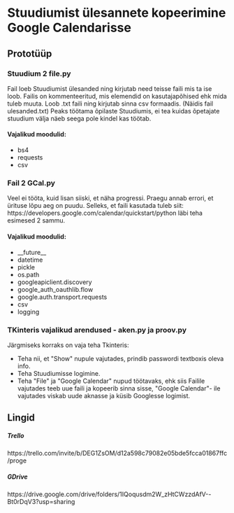 <h1> Stuudiumist ülesannete kopeerimine Google Calendarisse </h1>
<h2> Prototüüp </h2> 
<h3>Stuudium 2 file.py</h3>
<p>Fail loeb Stuudiumist ülesanded ning kirjutab need teisse faili mis ta ise loob. Failis on kommenteeritud, mis elemendid on kasutajapõhised ehk mida tuleb muuta. Loob .txt faili ning kirjutab sinna csv formaadis. (Näidis fail ulesanded.txt) Peaks töötama õpilaste Stuudiumis, ei tea kuidas õpetajate stuudium välja näeb seega pole kindel kas töötab.
</p>
<h4>Vajalikud moodulid:</h4>
<ul>
<li>bs4</li>
<li>requests</li>
<li>csv</li>
</ul>

<h3>Fail 2 GCal.py</h3>
<p>Veel ei tööta, kuid lisan siiski, et näha progressi. Praegu annab errori, et ürituse lõpu aeg on puudu. Selleks, et faili kasutada tuleb siit: https://developers.google.com/calendar/quickstart/python läbi teha esimesed 2 sammu.</p>

<h4>Vajalikud moodulid:</h4>
<ul>
<li>__future__</li>
<li>datetime</li>
<li>pickle</li>
<li>os.path</li>
<li>googleapiclient.discovery</li>
<li>google_auth_oauthlib.flow</li>
<li>google.auth.transport.requests</li>
<li>csv</li>
<li>logging</li>
</ul>

<h3>TKinteris vajalikud arendused - aken.py ja proov.py</h3>
Järgmiseks korraks on vaja teha Tkinteris:
<ul>
<li>Teha nii, et "Show" nupule vajutades, prindib passwordi textboxis oleva info.</li>
<li>Teha Stuudiumisse logimine.</li>
<li>Teha "File" ja "Google Calendar" nupud töötavaks, ehk siis Failile vajutades teeb uue faili ja kopeerib sinna sisse, "Google Calendar"- ile vajutades viskab uude aknasse ja küsib Googlesse logimist.</li>
</ul>

<h2> Lingid </h2> 
<h5>Trello</h5>
<p> https://trello.com/invite/b/DEG1ZsOM/d12a598c79082e05bde5fcca01867ffc/proge </p>
<h5>GDrive</h5>
<p>https://drive.google.com/drive/folders/1IQoqusdm2W_zHtCWzzdAfV--Bt0rDqV3?usp=sharing </p>
